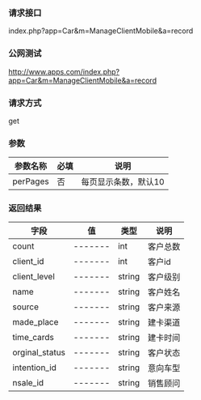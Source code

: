 ### **请求接口**
index.php?app=Car&m=ManageClientMobile&a=record



### **公网测试**
http://www.apps.com/index.php?app=Car&m=ManageClientMobile&a=record

### **请求方式**
get


### **参数**
| 参数名称  |必填|     说明      |
|------|-----|------|
| perPages     | 否 |   每页显示条数，默认10   |
### **返回结果**
|字段        |值          |类型    |说明        |
| ---------  |--------    |-------- |--------  |
|count| -------     |int    |客户总数     |
|client_id| -------     |int    |客户id     |
|client_level| -------     |string   |客户级别    |
|name| -------     |string    |客户姓名     |
|source| -------     |string    |客户来源     |
|made_place| -------     |string    |建卡渠道     |
|time_cards| -------     |string    |建卡时间     |
|orginal_status| -------     |string    |客户状态     |
|intention_id| -------     |string    |意向车型     |
|nsale_id| -------     |string    |销售顾问     |